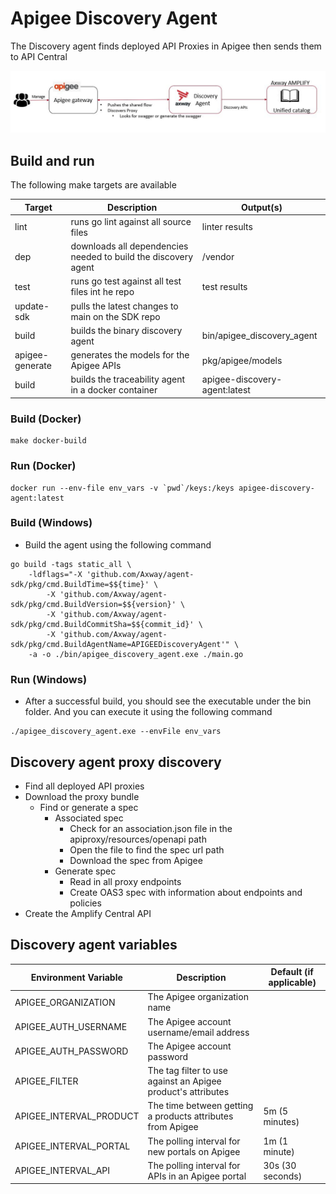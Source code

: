 # Apigee Discovery Agent

The Discovery agent finds deployed API Proxies in Apigee then sends them to API Central

![Discovery Agent Process](/resources/discovery_agent_apigee.JPG)

## Build and run

The following make targets are available

| Target          | Description                                                    | Output(s)                     |
|-----------------|----------------------------------------------------------------|-------------------------------|
| lint            | runs go lint against all source files                          | linter results                |
| dep             | downloads all dependencies needed to build the discovery agent | /vendor                       |
| test            | runs go test against all test files int he repo                | test results                  |
| update-sdk      | pulls the latest changes to main on the SDK repo               |                               |
| build           | builds the binary discovery agent                              | bin/apigee_discovery_agent    |
| apigee-generate | generates the models for the Apigee APIs                       | pkg/apigee/models             |
| build           | builds the traceability agent in a docker container            | apigee-discovery-agent:latest |

### Build (Docker)

```
make docker-build
```

### Run (Docker)

```
docker run --env-file env_vars -v `pwd`/keys:/keys apigee-discovery-agent:latest
```

### Build (Windows)

* Build the agent using the following command

```shell
go build -tags static_all \
    -ldflags="-X 'github.com/Axway/agent-sdk/pkg/cmd.BuildTime=$${time}' \
        -X 'github.com/Axway/agent-sdk/pkg/cmd.BuildVersion=$${version}' \
        -X 'github.com/Axway/agent-sdk/pkg/cmd.BuildCommitSha=$${commit_id}' \
        -X 'github.com/Axway/agent-sdk/pkg/cmd.BuildAgentName=APIGEEDiscoveryAgent'" \
    -a -o ./bin/apigee_discovery_agent.exe ./main.go
```

### Run (Windows)

* After a successful build, you should see the executable under the bin folder.   And you can execute it using the following command

```shell
./apigee_discovery_agent.exe --envFile env_vars
```

## Discovery agent proxy discovery

* Find all deployed API proxies
* Download the proxy bundle
  * Find or generate a spec
    * Associated spec
      * Check for an association.json file in the apiproxy/resources/openapi path
      * Open the file to find the spec url path
      * Download the spec from Apigee
    * Generate spec
      * Read in all proxy endpoints
      * Create OAS3 spec with information about endpoints and policies
* Create the Amplify Central API

## Discovery agent variables

| Environment Variable    | Description                                                  | Default (if applicable) |
|-------------------------|--------------------------------------------------------------|-------------------------|
| APIGEE_ORGANIZATION     | The Apigee organization name                                 |                         |
| APIGEE_AUTH_USERNAME    | The Apigee account username/email address                    |                         |
| APIGEE_AUTH_PASSWORD    | The Apigee account password                                  |                         |
| APIGEE_FILTER           | The tag filter to use against an Apigee product's attributes |                         |
| APIGEE_INTERVAL_PRODUCT | The time between getting a products attributes from Apigee   | 5m (5 minutes)          |
| APIGEE_INTERVAL_PORTAL  | The polling interval for new portals on Apigee               | 1m (1 minute)           |
| APIGEE_INTERVAL_API     | The polling interval for APIs in an Apigee portal            | 30s (30 seconds)        |
